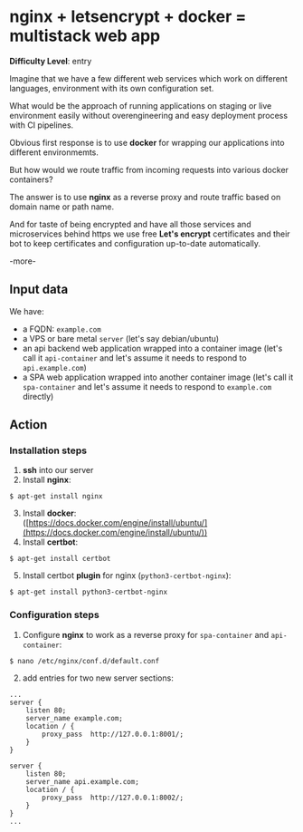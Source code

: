 # nginx + letsencrypt + docker = multistack web app

**Difficulty Level**: entry

Imagine that we have a few different web services which work on different
languages, environment with its own configuration set.

What would be the approach of running applications on staging or live
environment easily without overengineering and easy deployment process with CI
pipelines.

Obvious first response is to use **docker** for wrapping our applications into
different environmemts.

But how would we route traffic from incoming requests into various docker
containers?

The answer is to use **nginx** as a reverse proxy and route traffic based on domain
name or path name.

And for taste of being encrypted and have all those services and microservices
behind https we use free **Let's encrypt** certificates and their bot to keep
certificates and configuration up-to-date automatically.

-more-

## Input data

We have:

- a FQDN: `example.com`
- a VPS or bare metal `server` (let's say debian/ubuntu)
- an api backend web application wrapped into a container image (let's call it
  `api-container`  and let's assume it needs to respond to `api.example.com`)
- a SPA web application wrapped into another container image (let's call it
  `spa-container` and let's assume it needs to respond to `example.com` directly)

## Action

### Installation steps
1. **ssh** into our server
2. Install **nginx**:
```
$ apt-get install nginx
```
3. Install **docker**:  
   ([https://docs.docker.com/engine/install/ubuntu/](https://docs.docker.com/engine/install/ubuntu/))
4. Install **certbot**:
```
$ apt-get install certbot
```
5. Install certbot **plugin** for nginx (`python3-certbot-nginx`):
```
$ apt-get install python3-certbot-nginx
```

### Configuration steps

1. Configure **nginx** to work as a reverse proxy for `spa-container` and
   `api-container`:
```
$ nano /etc/nginx/conf.d/default.conf
```

2. add entries for two new server sections:
```
...
server {
    listen 80;
    server_name example.com;
    location / {
        proxy_pass  http://127.0.0.1:8001/;
    }
}

server {
    listen 80;
    server_name api.example.com;
    location / {
        proxy_pass  http://127.0.0.1:8002/;
    }
}
...
```






